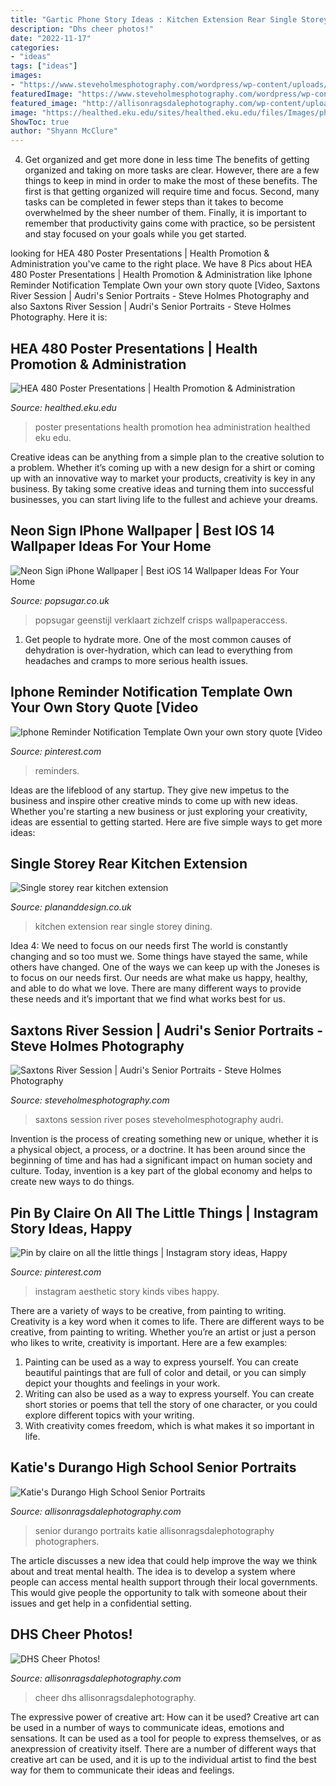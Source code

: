 ```yaml
---
title: "Gartic Phone Story Ideas : Kitchen Extension Rear Single Storey Dining"
description: "Dhs cheer photos!"
date: "2022-11-17"
categories:
- "ideas"
tags: ["ideas"]
images:
- "https://www.steveholmesphotography.com/wordpress/wp-content/uploads/2018/08/10_Young-woman-in-purple-tee-shirt-and-jean-skirt-poses-for-senior-portrait-in-front-of-metal-structure-covered-in-vines.jpg"
featuredImage: "https://www.steveholmesphotography.com/wordpress/wp-content/uploads/2018/08/10_Young-woman-in-purple-tee-shirt-and-jean-skirt-poses-for-senior-portrait-in-front-of-metal-structure-covered-in-vines.jpg"
featured_image: "http://allisonragsdalephotography.com/wp-content/uploads/2015/03/DSC3678-1024x731.jpg"
image: "https://healthed.eku.edu/sites/healthed.eku.edu/files/Images/photo3a.JPG"
ShowToc: true
author: "Shyann McClure"
---
```



4) Get organized and get more done in less time
The benefits of getting organized and taking on more tasks are clear. However, there are a few things to keep in mind in order to make the most of these benefits. The first is that getting organized will require time and focus. Second, many tasks can be completed in fewer steps than it takes to become overwhelmed by the sheer number of them. Finally, it is important to remember that productivity gains come with practice, so be persistent and stay focused on your goals while you get started.

	

		
looking for HEA 480 Poster Presentations | Health Promotion &amp; Administration you've came to the right place. We have 8 Pics about HEA 480 Poster Presentations | Health Promotion &amp; Administration like Iphone Reminder Notification Template Own your own story quote [Video, Saxtons River Session | Audri&#039;s Senior Portraits - Steve Holmes Photography and also Saxtons River Session | Audri&#039;s Senior Portraits - Steve Holmes Photography. Here it is:
		
    
## HEA 480 Poster Presentations | Health Promotion &amp; Administration

<img loading=lazy src="https://healthed.eku.edu/sites/healthed.eku.edu/files/Images/photo3a.JPG" onerror="this.onerror=null;this.src='https://tse1.mm.bing.net/th?id=OIP.3K3VVynHinfhTw7rDshoIwHaFj&amp;pid=15.1';" alt="HEA 480 Poster Presentations | Health Promotion &amp; Administration">

_Source: healthed.eku.edu_

>poster presentations health promotion hea administration healthed eku edu. 

	

Creative ideas can be anything from a simple plan to the creative solution to a problem. Whether it’s coming up with a new design for a shirt or coming up with an innovative way to market your products, creativity is key in any business. By taking some creative ideas and turning them into successful businesses, you can start living life to the fullest and achieve your dreams.

    
## Neon Sign IPhone Wallpaper | Best IOS 14 Wallpaper Ideas For Your Home

<img loading=lazy src="https://media1.popsugar-assets.com/files/thumbor/ZvbYoUaZs1mevrHbmp02u2q47ao/fit-in/728xorig/filters:format_auto-!!-:strip_icc-!!-/2020/09/23/911/n/1922507/d3877e4edbd9c7bc_artur-wayne-3weo8qWEWOs-unsplash/i/Neon-Sign-iPhone-Wallpaper.jpg" onerror="this.onerror=null;this.src='https://tse1.mm.bing.net/th?id=OIP.W30B1KBgeMjtNGnGBSPzowHaJ4&amp;pid=15.1';" alt="Neon Sign iPhone Wallpaper | Best iOS 14 Wallpaper Ideas For Your Home">

_Source: popsugar.co.uk_

>popsugar geenstijl verklaart zichzelf crisps wallpaperaccess. 

	

1. Get people to hydrate more. One of the most common causes of dehydration is over-hydration, which can lead to everything from headaches and cramps to more serious health issues.

    
## Iphone Reminder Notification Template Own Your Own Story Quote [Video

<img loading=lazy src="https://i.pinimg.com/736x/ee/96/3f/ee963fba278444c23fda6b15d814e83a.jpg" onerror="this.onerror=null;this.src='https://tse3.mm.bing.net/th?id=OIP.e_T0XpdXmatokasJGbsHfgHaLH&amp;pid=15.1';" alt="Iphone Reminder Notification Template Own your own story quote [Video">

_Source: pinterest.com_

>reminders. 

	

Ideas are the lifeblood of any startup. They give new impetus to the business and inspire other creative minds to come up with new ideas. Whether you're starting a new business or just exploring your creativity, ideas are essential to getting started. Here are five simple ways to get more ideas: 

    
## Single Storey Rear Kitchen Extension

<img loading=lazy src="http://www.plananddesign.co.uk/images/CUSTOMER-REVIEWS/shuttleworth-kitchen-portfolio/7.JPG" onerror="this.onerror=null;this.src='https://tse4.mm.bing.net/th?id=OIP.MWVm3RICuMGQFteUCveFrAHaFj&amp;pid=15.1';" alt="Single storey rear kitchen extension">

_Source: plananddesign.co.uk_

>kitchen extension rear single storey dining. 

	

Idea 4: We need to focus on our needs first
The world is constantly changing and so too must we. Some things have stayed the same, while others have changed. One of the ways we can keep up with the Joneses is to focus on our needs first. Our needs are what make us happy, healthy, and able to do what we love. There are many different ways to provide these needs and it’s important that we find what works best for us.

    
## Saxtons River Session | Audri&#039;s Senior Portraits - Steve Holmes Photography

<img loading=lazy src="https://www.steveholmesphotography.com/wordpress/wp-content/uploads/2018/08/10_Young-woman-in-purple-tee-shirt-and-jean-skirt-poses-for-senior-portrait-in-front-of-metal-structure-covered-in-vines.jpg" onerror="this.onerror=null;this.src='https://tse1.mm.bing.net/th?id=OIP.ShkowfxTGMiEMZMgbqwDjAHaLH&amp;pid=15.1';" alt="Saxtons River Session | Audri&#039;s Senior Portraits - Steve Holmes Photography">

_Source: steveholmesphotography.com_

>saxtons session river poses steveholmesphotography audri. 

	

Invention is the process of creating something new or unique, whether it is a physical object, a process, or a doctrine. It has been around since the beginning of time and has had a significant impact on human society and culture. Today, invention is a key part of the global economy and helps to create new ways to do things.

    
## Pin By Claire On All The Little Things | Instagram Story Ideas, Happy

<img loading=lazy src="https://i.pinimg.com/736x/38/c0/b9/38c0b937fedfff78c99720ac046f5540.jpg" onerror="this.onerror=null;this.src='https://tse1.mm.bing.net/th?id=OIP.TmFcW2h-Kh0ItG2TU-2VxAHaNL&amp;pid=15.1';" alt="Pin by claire on all the little things | Instagram story ideas, Happy">

_Source: pinterest.com_

>instagram aesthetic story kinds vibes happy. 

	

There are a variety of ways to be creative, from painting to writing.
Creativity is a key word when it comes to life. There are different ways to be creative, from painting to writing. Whether you’re an artist or just a person who likes to write, creativity is important. Here are a few examples: 
1. Painting can be used as a way to express yourself. You can create beautiful paintings that are full of color and detail, or you can simply depict your thoughts and feelings in your work. 
2. Writing can also be used as a way to express yourself. You can create short stories or poems that tell the story of one character, or you could explore different topics with your writing. 
3. With creativity comes freedom, which is what makes it so important in life.

    
## Katie&#039;s Durango High School Senior Portraits

<img loading=lazy src="http://allisonragsdalephotography.com/wp-content/uploads/2014/12/DSC5087.jpg" onerror="this.onerror=null;this.src='https://tse4.mm.bing.net/th?id=OIP.ZF5WkOKqnH9Zn2r_8Gp3TAHaLI&amp;pid=15.1';" alt="Katie&#039;s Durango High School Senior Portraits">

_Source: allisonragsdalephotography.com_

>senior durango portraits katie allisonragsdalephotography photographers. 

	

The article discusses a new idea that could help improve the way we think about and treat mental health. The idea is to develop a system where people can access mental health support through their local governments. This would give people the opportunity to talk with someone about their issues and get help in a confidential setting.

    
## DHS Cheer Photos!

<img loading=lazy src="http://allisonragsdalephotography.com/wp-content/uploads/2015/03/DSC3678-1024x731.jpg" onerror="this.onerror=null;this.src='https://tse4.mm.bing.net/th?id=OIP.hyphIzAffshCPQWjTI1UbwHaFS&amp;pid=15.1';" alt="DHS Cheer Photos!">

_Source: allisonragsdalephotography.com_

>cheer dhs allisonragsdalephotography. 

	

The expressive power of creative art: How can it be used?
Creative art can be used in a number of ways to communicate ideas, emotions and sensations. It can be used as a tool for people to express themselves, or as anexpression of creativity itself. There are a number of different ways that creative art can be used, and it is up to the individual artist to find the best way for them to communicate their ideas and feelings.

